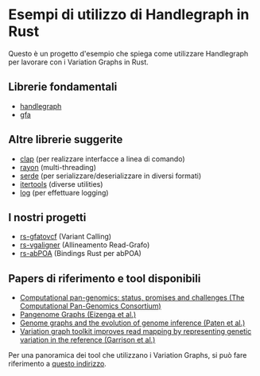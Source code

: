 # Esempi di utilizzo di Handlegraph in Rust

Questo è un progetto d'esempio che spiega come utilizzare Handlegraph per lavorare con i Variation Graphs in Rust.

## Librerie fondamentali
- [handlegraph](https://crates.io/crates/handlegraph)
- [gfa](https://crates.io/crates/gfa)

## Altre librerie suggerite
- [clap](https://crates.io/crates/clap) (per realizzare interfacce a linea di comando)
- [rayon](https://crates.io/crates/rayon) (multi-threading)
- [serde](https://crates.io/crates/serde) (per serializzare/deserializzare in diversi formati)
- [itertools](https://crates.io/crates/itertools)  (diverse utilities)
- [log](https://crates.io/crates/log) (per effettuare logging)

## I nostri progetti
- [rs-gfatovcf](https://github.com/HopedWall/rs-gfatovcf) (Variant Calling)
- [rs-vgaligner](https://github.com/AlgoLab/rs-vgaligner) (Allineamento Read-Grafo)
- [rs-abPOA](https://github.com/HopedWall/rs-abPOA) (Bindings Rust per abPOA)

## Papers di riferimento e tool disponibili
- [Computational pan-genomics: status, promises and challenges (The Computational Pan-Genomics Consortium)](https://pubmed.ncbi.nlm.nih.gov/27769991/)
- [Pangenome Graphs (Eizenga et al.)](https://pubmed.ncbi.nlm.nih.gov/32453966/)
- [Genome graphs and the evolution of genome inference (Paten et al.)](https://pubmed.ncbi.nlm.nih.gov/28360232/)
- [Variation graph toolkit improves read mapping by representing genetic variation in the reference (Garrison et al.)](https://www.nature.com/articles/nbt.4227)


Per una panoramica dei tool che utilizzano i Variation Graphs, si può fare riferimento a [questo indirizzo](https://pangenome.github.io/).
